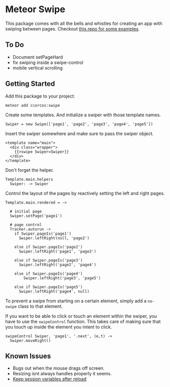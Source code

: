 # Meteor Swipe

This package comes with all the bells and whistles for creating an app with swiping
between pages. Checkout [this repo for some examples](https://github.com/ccorcos/meteor-swipe-examples).

## To Do

- Document setPageHard
- fix swiping inside a swipe-control
- mobile vertical scrolling

## Getting Started

Add this package to your project:

```
meteor add ccorcos:swipe
```

Create some templates. And initialize a swiper with those template names.

`Swiper = new Swipe(['page1', 'page2', 'page3', 'page4', 'page5'])`

Insert the swiper somewhere and make sure to pass the swiper object.

```
<template name="main">
  <div class="wrapper">
    {{>swipe Swiper=Swiper}}
  </div>
</template>
```

Don't forget the helper.

```
Template.main.helpers
  Swiper: -> Swiper
```

Control the layout of the pages by reactively setting the left and right
pages.

```
Template.main.rendered = ->

  # initial page
  Swiper.setPage('page1')

  # page control
  Tracker.autorun ->
    if Swiper.pageIs('page1')
      Swiper.leftRight(null, 'page2')

    else if Swiper.pageIs('page2')
      Swiper.leftRight('page1', 'page3')

    else if Swiper.pageIs('page3')
      Swiper.leftRight('page2', 'page4')

    else if Swiper.pageIs('page4')
        Swiper.leftRight('page3', 'page5')

    else if Swiper.pageIs('page5')
      Swiper.leftRight('page4', null)
```

To prevent a swipe from starting on a certain element, simply add a `no-swipe`
class to that element.

If you want to be able to click or touch an element within the swiper, you have
to use the `swipeControl` function. This takes care of making sure that you
touch up inside the element you intent to click.

```
swipeControl Swiper, 'page1', '.next', (e,t) ->
  Swiper.moveRight()
```


## Known Issues
- Bugs out when the mouse drags off screen.
- Resizing isnt always handles properly it seems.
- [Keep session variables after reload](https://github.com/meteor/meteor/blob/d477c8d03bb078f7e8e85dbe4b51db7ae5689573/packages/session/session.js)
